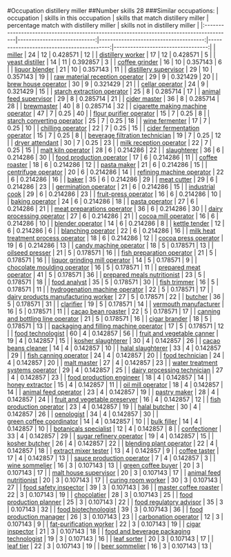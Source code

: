 #Occupation distillery miller
##Number skills 28
###Similar occupations:
| occupation                                                                              |   skills in this occupation |   skills that match distillery miller |   percentage match with distillery miller |   skills not in distillery miller |
|:----------------------------------------------------------------------------------------|----------------------------:|--------------------------------------:|------------------------------------------:|----------------------------------:|
| [miller](miller.md)                                                                     |                          24 |                                    12 |                                  0.428571 |                                12 |
| [distillery worker](distillery_worker.md)                                               |                          17 |                                    12 |                                  0.428571 |                                 5 |
| [yeast distiller](yeast_distiller.md)                                                   |                          14 |                                    11 |                                  0.392857 |                                 3 |
| [coffee grinder](coffee_grinder.md)                                                     |                          16 |                                    10 |                                  0.357143 |                                 6 |
| [liquor blender](liquor_blender.md)                                                     |                          21 |                                    10 |                                  0.357143 |                                11 |
| [distillery supervisor](distillery_supervisor.md)                                       |                          29 |                                    10 |                                  0.357143 |                                19 |
| [raw material reception operator](raw_material_reception_operator.md)                   |                          29 |                                     9 |                                  0.321429 |                                20 |
| [brew house operator](brew_house_operator.md)                                           |                          30 |                                     9 |                                  0.321429 |                                21 |
| [cellar operator](cellar_operator.md)                                                   |                          24 |                                     9 |                                  0.321429 |                                15 |
| [starch extraction operator](starch_extraction_operator.md)                             |                          25 |                                     8 |                                  0.285714 |                                17 |
| [animal feed supervisor](animal_feed_supervisor.md)                                     |                          29 |                                     8 |                                  0.285714 |                                21 |
| [cider master](cider_master.md)                                                         |                          36 |                                     8 |                                  0.285714 |                                28 |
| [brewmaster](brewmaster.md)                                                             |                          40 |                                     8 |                                  0.285714 |                                32 |
| [cigarette making machine operator](cigarette_making_machine_operator.md)               |                          47 |                                     7 |                                  0.25     |                                40 |
| [flour purifier operator](flour_purifier_operator.md)                                   |                          15 |                                     7 |                                  0.25     |                                 8 |
| [starch converting operator](starch_converting_operator.md)                             |                          25 |                                     7 |                                  0.25     |                                18 |
| [wine fermenter](wine_fermenter.md)                                                     |                          17 |                                     7 |                                  0.25     |                                10 |
| [chilling operator](chilling_operator.md)                                               |                          22 |                                     7 |                                  0.25     |                                15 |
| [cider fermentation operator](cider_fermentation_operator.md)                           |                          15 |                                     7 |                                  0.25     |                                 8 |
| [beverage filtration technician](beverage_filtration_technician.md)                     |                          19 |                                     7 |                                  0.25     |                                12 |
| [dryer attendant](dryer_attendant.md)                                                   |                          30 |                                     7 |                                  0.25     |                                23 |
| [milk reception operator](milk_reception_operator.md)                                   |                          22 |                                     7 |                                  0.25     |                                15 |
| [malt kiln operator](malt_kiln_operator.md)                                             |                          28 |                                     6 |                                  0.214286 |                                22 |
| [slaughterer](slaughterer.md)                                                           |                          36 |                                     6 |                                  0.214286 |                                30 |
| [food production operator](food_production_operator.md)                                 |                          17 |                                     6 |                                  0.214286 |                                11 |
| [coffee roaster](coffee_roaster.md)                                                     |                          18 |                                     6 |                                  0.214286 |                                12 |
| [pasta maker](pasta_maker.md)                                                           |                          21 |                                     6 |                                  0.214286 |                                15 |
| [centrifuge operator](centrifuge_operator.md)                                           |                          20 |                                     6 |                                  0.214286 |                                14 |
| [refining machine operator](refining_machine_operator.md)                               |                          22 |                                     6 |                                  0.214286 |                                16 |
| [baker](baker.md)                                                                       |                          35 |                                     6 |                                  0.214286 |                                29 |
| [meat cutter](meat_cutter.md)                                                           |                          29 |                                     6 |                                  0.214286 |                                23 |
| [germination operator](germination_operator.md)                                         |                          21 |                                     6 |                                  0.214286 |                                15 |
| [industrial cook](industrial_cook.md)                                                   |                          29 |                                     6 |                                  0.214286 |                                23 |
| [fruit-press operator](fruit-press_operator.md)                                         |                          16 |                                     6 |                                  0.214286 |                                10 |
| [baking operator](baking_operator.md)                                                   |                          24 |                                     6 |                                  0.214286 |                                18 |
| [pasta operator](pasta_operator.md)                                                     |                          27 |                                     6 |                                  0.214286 |                                21 |
| [meat preparations operator](meat_preparations_operator.md)                             |                          36 |                                     6 |                                  0.214286 |                                30 |
| [dairy processing operator](dairy_processing_operator.md)                               |                          27 |                                     6 |                                  0.214286 |                                21 |
| [cocoa mill operator](cocoa_mill_operator.md)                                           |                          16 |                                     6 |                                  0.214286 |                                10 |
| [blender operator](blender_operator.md)                                                 |                          14 |                                     6 |                                  0.214286 |                                 8 |
| [kettle tender](kettle_tender.md)                                                       |                          12 |                                     6 |                                  0.214286 |                                 6 |
| [blanching operator](blanching_operator.md)                                             |                          22 |                                     6 |                                  0.214286 |                                16 |
| [milk heat treatment process operator](milk_heat_treatment_process_operator.md)         |                          18 |                                     6 |                                  0.214286 |                                12 |
| [cocoa press operator](cocoa_press_operator.md)                                         |                          19 |                                     6 |                                  0.214286 |                                13 |
| [candy machine operator](candy_machine_operator.md)                                     |                          18 |                                     5 |                                  0.178571 |                                13 |
| [oilseed presser](oilseed_presser.md)                                                   |                          21 |                                     5 |                                  0.178571 |                                16 |
| [fish preparation operator](fish_preparation_operator.md)                               |                          21 |                                     5 |                                  0.178571 |                                16 |
| [liquor grinding mill operator](liquor_grinding_mill_operator.md)                       |                          14 |                                     5 |                                  0.178571 |                                 9 |
| [chocolate moulding operator](chocolate_moulding_operator.md)                           |                          16 |                                     5 |                                  0.178571 |                                11 |
| [prepared meat operator](prepared_meat_operator.md)                                     |                          41 |                                     5 |                                  0.178571 |                                36 |
| [prepared meals nutritionist](prepared_meals_nutritionist.md)                           |                          23 |                                     5 |                                  0.178571 |                                18 |
| [food analyst](food_analyst.md)                                                         |                          35 |                                     5 |                                  0.178571 |                                30 |
| [fish trimmer](fish_trimmer.md)                                                         |                          16 |                                     5 |                                  0.178571 |                                11 |
| [hydrogenation machine operator](hydrogenation_machine_operator.md)                     |                          22 |                                     5 |                                  0.178571 |                                17 |
| [dairy products manufacturing worker](dairy_products_manufacturing_worker.md)           |                          27 |                                     5 |                                  0.178571 |                                22 |
| [butcher](butcher.md)                                                                   |                          36 |                                     5 |                                  0.178571 |                                31 |
| [clarifier](clarifier.md)                                                               |                          19 |                                     5 |                                  0.178571 |                                14 |
| [vermouth manufacturer](vermouth_manufacturer.md)                                       |                          16 |                                     5 |                                  0.178571 |                                11 |
| [cacao bean roaster](cacao_bean_roaster.md)                                             |                          22 |                                     5 |                                  0.178571 |                                17 |
| [canning and bottling line operator](canning_and_bottling_line_operator.md)             |                          21 |                                     5 |                                  0.178571 |                                16 |
| [cigar brander](cigar_brander.md)                                                       |                          18 |                                     5 |                                  0.178571 |                                13 |
| [packaging and filling machine operator](packaging_and_filling_machine_operator.md)     |                          17 |                                     5 |                                  0.178571 |                                12 |
| [food technologist](food_technologist.md)                                               |                          60 |                                     4 |                                  0.142857 |                                56 |
| [fruit and vegetable canner](fruit_and_vegetable_canner.md)                             |                          19 |                                     4 |                                  0.142857 |                                15 |
| [kosher slaughterer](kosher_slaughterer.md)                                             |                          30 |                                     4 |                                  0.142857 |                                26 |
| [cacao beans cleaner](cacao_beans_cleaner.md)                                           |                          14 |                                     4 |                                  0.142857 |                                10 |
| [halal slaughterer](halal_slaughterer.md)                                               |                          33 |                                     4 |                                  0.142857 |                                29 |
| [fish canning operator](fish_canning_operator.md)                                       |                          24 |                                     4 |                                  0.142857 |                                20 |
| [food technician](food_technician.md)                                                   |                          24 |                                     4 |                                  0.142857 |                                20 |
| [malt master](malt_master.md)                                                           |                          27 |                                     4 |                                  0.142857 |                                23 |
| [water treatment systems operator](water_treatment_systems_operator.md)                 |                          29 |                                     4 |                                  0.142857 |                                25 |
| [dairy processing technician](dairy_processing_technician.md)                           |                          27 |                                     4 |                                  0.142857 |                                23 |
| [food production engineer](food_production_engineer.md)                                 |                          18 |                                     4 |                                  0.142857 |                                14 |
| [honey extractor](honey_extractor.md)                                                   |                          15 |                                     4 |                                  0.142857 |                                11 |
| [oil mill operator](oil_mill_operator.md)                                               |                          18 |                                     4 |                                  0.142857 |                                14 |
| [animal feed operator](animal_feed_operator.md)                                         |                          23 |                                     4 |                                  0.142857 |                                19 |
| [pastry maker](pastry_maker.md)                                                         |                          28 |                                     4 |                                  0.142857 |                                24 |
| [fruit and vegetable preserver](fruit_and_vegetable_preserver.md)                       |                          16 |                                     4 |                                  0.142857 |                                12 |
| [fish production operator](fish_production_operator.md)                                 |                          23 |                                     4 |                                  0.142857 |                                19 |
| [halal butcher](halal_butcher.md)                                                       |                          30 |                                     4 |                                  0.142857 |                                26 |
| [oenologist](oenologist.md)                                                             |                          34 |                                     4 |                                  0.142857 |                                30 |
| [green coffee coordinator](green coffee coordinator.md)                                 |                          14 |                                     4 |                                  0.142857 |                                10 |
| [bulk filler](bulk_filler.md)                                                           |                          14 |                                     4 |                                  0.142857 |                                10 |
| [botanicals specialist](botanicals_specialist.md)                                       |                          12 |                                     4 |                                  0.142857 |                                 8 |
| [confectioner](confectioner.md)                                                         |                          33 |                                     4 |                                  0.142857 |                                29 |
| [sugar refinery operator](sugar_refinery_operator.md)                                   |                          19 |                                     4 |                                  0.142857 |                                15 |
| [kosher butcher](kosher_butcher.md)                                                     |                          26 |                                     4 |                                  0.142857 |                                22 |
| [blending plant operator](blending_plant_operator.md)                                   |                          22 |                                     4 |                                  0.142857 |                                18 |
| [extract mixer tester](extract_mixer_tester.md)                                         |                          13 |                                     4 |                                  0.142857 |                                 9 |
| [coffee taster](coffee_taster.md)                                                       |                          17 |                                     4 |                                  0.142857 |                                13 |
| [sauce production operator](sauce_production_operator.md)                               |                           7 |                                     4 |                                  0.142857 |                                 3 |
| [wine sommelier](wine_sommelier.md)                                                     |                          16 |                                     3 |                                  0.107143 |                                13 |
| [green coffee buyer](green_coffee_buyer.md)                                             |                          20 |                                     3 |                                  0.107143 |                                17 |
| [malt house supervisor](malt_house_supervisor.md)                                       |                          20 |                                     3 |                                  0.107143 |                                17 |
| [animal feed nutritionist](animal_feed_nutritionist.md)                                 |                          20 |                                     3 |                                  0.107143 |                                17 |
| [curing room worker](curing_room_worker.md)                                             |                          30 |                                     3 |                                  0.107143 |                                27 |
| [food safety inspector](food_safety_inspector.md)                                       |                          39 |                                     3 |                                  0.107143 |                                36 |
| [master coffee roaster](master_coffee_roaster.md)                                       |                          22 |                                     3 |                                  0.107143 |                                19 |
| [chocolatier](chocolatier.md)                                                           |                          28 |                                     3 |                                  0.107143 |                                25 |
| [food production planner](food_production_planner.md)                                   |                          25 |                                     3 |                                  0.107143 |                                22 |
| [food regulatory advisor](food_regulatory_advisor.md)                                   |                          35 |                                     3 |                                  0.107143 |                                32 |
| [food biotechnologist](food_biotechnologist.md)                                         |                          39 |                                     3 |                                  0.107143 |                                36 |
| [food production manager](food_production_manager.md)                                   |                          26 |                                     3 |                                  0.107143 |                                23 |
| [carbonation operator](carbonation_operator.md)                                         |                          12 |                                     3 |                                  0.107143 |                                 9 |
| [fat-purification worker](fat-purification_worker.md)                                   |                          22 |                                     3 |                                  0.107143 |                                19 |
| [cigar inspector](cigar_inspector.md)                                                   |                          21 |                                     3 |                                  0.107143 |                                18 |
| [food and beverage packaging technologist](food_and_beverage_packaging_technologist.md) |                          19 |                                     3 |                                  0.107143 |                                16 |
| [leaf sorter](leaf_sorter.md)                                                           |                          20 |                                     3 |                                  0.107143 |                                17 |
| [leaf tier](leaf_tier.md)                                                               |                          22 |                                     3 |                                  0.107143 |                                19 |
| [beer sommelier](beer_sommelier.md)                                                     |                          16 |                                     3 |                                  0.107143 |                                13 |
